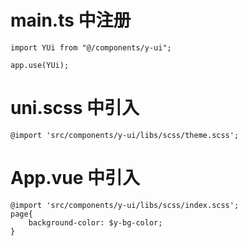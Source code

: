# main.ts 中注册
    import YUi from "@/components/y-ui";

    app.use(YUi);
# uni.scss 中引入
    @import 'src/components/y-ui/libs/scss/theme.scss';
# App.vue 中引入
    @import 'src/components/y-ui/libs/scss/index.scss';
    page{
        background-color: $y-bg-color;
    }